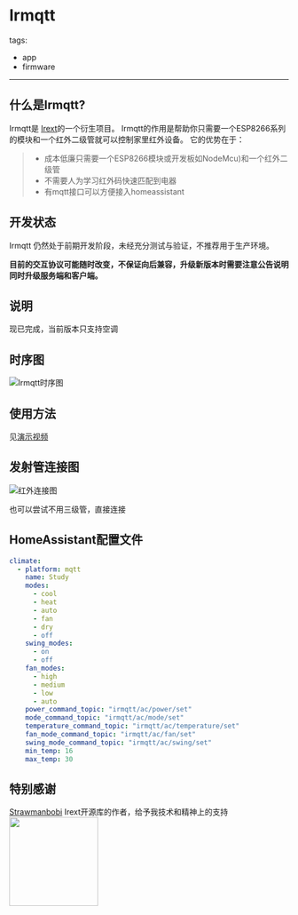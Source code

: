 # Irmqtt
  tags: 
   - app
   - firmware

---
## 什么是Irmqtt?
Irmqtt是 [Irext](https://github.com/irext/irext-core)的一个衍生项目。
Irmqtt的作用是帮助你只需要一个ESP8266系列的模块和一个红外二级管就可以控制家里红外设备。
它的优势在于：
  > * 成本低廉只需要一个ESP8266模块或开发板如NodeMcu)和一个红外二级管
  > * 不需要人为学习红外码快速匹配到电器
  > * 有mqtt接口可以方便接入homeassistant

## 开发状态

Irmqtt 仍然处于前期开发阶段，未经充分测试与验证，不推荐用于生产环境。

**目前的交互协议可能随时改变，不保证向后兼容，升级新版本时需要注意公告说明同时升级服务端和客户端。**

## 说明
现已完成，当前版本只支持空调

## 时序图
![Irmqtt时序图](https://github.com/Caffreyfans/IRmqtt/blob/master/src/Irmqtt.svg)
## 使用方法
见[演示视频](https://tv.sohu.com/upload/static/share/share_play.html#105448709_334912730_0_9001_0)

## 发射管连接图
![红外连接图](https://camo.githubusercontent.com/8b4e10e4d829d417cc29a5d5a563f650fb4beabf/687474703a2f2f667269747a696e672e6f72672f6d656469612f667269747a696e672d7265706f2f70726f6a656374732f652f657370383236362d69722d7472616e736d69747465722f696d616765732f49522532305472616e736d69747465725f62622e706e67)

也可以尝试不用三级管，直接连接

## HomeAssistant配置文件
```yaml
climate:
  - platform: mqtt
    name: Study
    modes:
      - cool
      - heat
      - auto
      - fan
      - dry
      - off
    swing_modes:
      - on
      - off
    fan_modes:
      - high
      - medium
      - low
      - auto
    power_command_topic: "irmqtt/ac/power/set"
    mode_command_topic: "irmqtt/ac/mode/set"
    temperature_command_topic: "irmqtt/ac/temperature/set"
    fan_mode_command_topic: "irmqtt/ac/fan/set"
    swing_mode_command_topic: "irmqtt/ac/swing/set"
    min_temp: 16
    max_temp: 30
```

## 特别感谢
[Strawmanbobi](https://github.com/strawmanbobi) Irext开源库的作者，给予我技术和精神上的支持
<img src="http://irext.net/images/bobi_qr.png" align="left" height="160" width="160">
